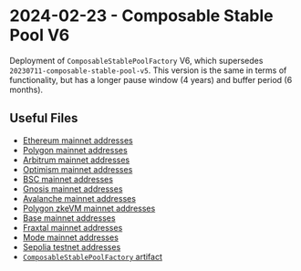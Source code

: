 # 2024-02-23 - Composable Stable Pool V6

Deployment of `ComposableStablePoolFactory` V6, which supersedes `20230711-composable-stable-pool-v5`.
This version is the same in terms of functionality, but has a longer pause window (4 years) and buffer period (6 months).

## Useful Files

- [Ethereum mainnet addresses](./output/mainnet.json)
- [Polygon mainnet addresses](./output/polygon.json)
- [Arbitrum mainnet addresses](./output/arbitrum.json)
- [Optimism mainnet addresses](./output/optimism.json)
- [BSC mainnet addresses](./output/bsc.json)
- [Gnosis mainnet addresses](./output/gnosis.json)
- [Avalanche mainnet addresses](./output/avalanche.json)
- [Polygon zkeVM mainnet addresses](./output/zkevm.json)
- [Base mainnet addresses](./output/base.json)
- [Fraxtal mainnet addresses](./output/fraxtal.json)
- [Mode mainnet addresses](./output/mode.json)
- [Sepolia testnet addresses](./output/sepolia.json)
- [`ComposableStablePoolFactory` artifact](./artifact/ComposableStablePoolFactory.json)
